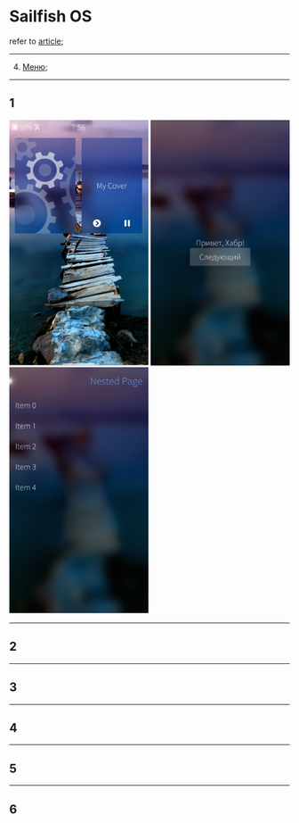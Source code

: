 # Sailfish OS

refer to [article][id0];

  ***
4) [Меню][id4];


[id0]:https://habrahabr.ru/post/306188/

[id4]:https://habrahabr.ru/post/308102/

  ***
## 1
<img src="https://github.com/Muhammadsafarali/SailfishOS_habr_post_306188/blob/master/prt_sc/HomePage.png" width="250">
<img src="https://github.com/Muhammadsafarali/SailfishOS_habr_post_306188/blob/master/prt_sc/FirstPage.png" width="250">
<img src="https://github.com/Muhammadsafarali/SailfishOS_habr_post_306188/blob/master/prt_sc/SecondPage.png" width="250">

  ***
## 2

  ***
## 3

  ***
## 4

  ***
## 5

  ***
## 6
